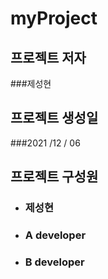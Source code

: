 # myProject

## 프로젝트 저자
###제성현

## 프로젝트 생성일
###2021 /12 / 06

## 프로젝트 구성원
* ### 제성현
* ### A developer
* ### B developer
